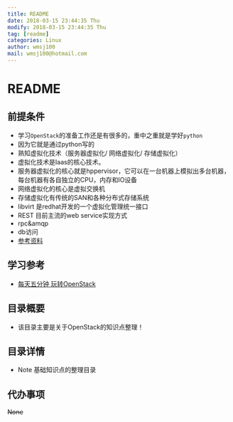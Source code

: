```yaml
---
title: README
date: 2018-03-15 23:44:35 Thu
modify: 2018-03-15 23:44:35 Thu
tag: [readme]
categories: Linux
author: wmsj100
mail: wmsj100@hotmail.com
---
```


# README

## 前提条件
- 学习`OpenStack`的准备工作还是有很多的，重中之重就是学好`python`
- 因为它就是通过python写的
- 熟知虚拟化技术（服务器虚拟化/ 网络虚拟化/ 存储虚拟化）
- 虚拟化技术是Iaas的核心技术。
- 服务器虚拟化的核心就是hppervisor，它可以在一台机器上模拟出多台机器，每台机器有各自独立的CPU，内存和IO设备
- 网络虚拟化的核心是虚拟交换机
- 存储虚拟化有传统的SAN和各种分布式存储系统
- libvirt 是redhat开发的一个虚拟化管理统一接口
- REST 目前主流的web service实现方式
- rpc&amqp
- db访问
- [参考资料](http://blog.csdn.net/far_man/article/details/46469371)

## 学习参考
- [每天五分钟 玩转OpenStack](http://www.cnblogs.com/CloudMan6/p/5224114.html)

## 目录概要
- 该目录主要是关于OpenStack的知识点整理！

## 目录详情
- Note 基础知识点的整理目录

## 代办事项
~~None~~
